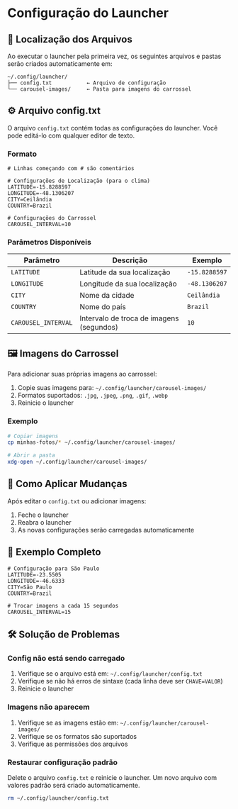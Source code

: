 # Configuração do Launcher

## 📁 Localização dos Arquivos

Ao executar o launcher pela primeira vez, os seguintes arquivos e pastas serão criados automaticamente em:

```
~/.config/launcher/
├── config.txt           ← Arquivo de configuração
└── carousel-images/     ← Pasta para imagens do carrossel
```

## ⚙️ Arquivo config.txt

O arquivo `config.txt` contém todas as configurações do launcher. Você pode editá-lo com qualquer editor de texto.

### Formato

```
# Linhas começando com # são comentários

# Configurações de Localização (para o clima)
LATITUDE=-15.8288597
LONGITUDE=-48.1306207
CITY=Ceilândia
COUNTRY=Brazil

# Configurações do Carrossel
CAROUSEL_INTERVAL=10
```

### Parâmetros Disponíveis

| Parâmetro | Descrição | Exemplo |
|-----------|-----------|---------|
| `LATITUDE` | Latitude da sua localização | `-15.8288597` |
| `LONGITUDE` | Longitude da sua localização | `-48.1306207` |
| `CITY` | Nome da cidade | `Ceilândia` |
| `COUNTRY` | Nome do país | `Brazil` |
| `CAROUSEL_INTERVAL` | Intervalo de troca de imagens (segundos) | `10` |

## 🖼️ Imagens do Carrossel

Para adicionar suas próprias imagens ao carrossel:

1. Copie suas imagens para: `~/.config/launcher/carousel-images/`
2. Formatos suportados: `.jpg`, `.jpeg`, `.png`, `.gif`, `.webp`
3. Reinicie o launcher

### Exemplo

```bash
# Copiar imagens
cp minhas-fotos/* ~/.config/launcher/carousel-images/

# Abrir a pasta
xdg-open ~/.config/launcher/carousel-images/
```

## 🔄 Como Aplicar Mudanças

Após editar o `config.txt` ou adicionar imagens:

1. Feche o launcher
2. Reabra o launcher
3. As novas configurações serão carregadas automaticamente

## 📝 Exemplo Completo

```
# Configuração para São Paulo
LATITUDE=-23.5505
LONGITUDE=-46.6333
CITY=São Paulo
COUNTRY=Brazil

# Trocar imagens a cada 15 segundos
CAROUSEL_INTERVAL=15
```

## 🛠️ Solução de Problemas

### Config não está sendo carregado

1. Verifique se o arquivo está em: `~/.config/launcher/config.txt`
2. Verifique se não há erros de sintaxe (cada linha deve ser `CHAVE=VALOR`)
3. Reinicie o launcher

### Imagens não aparecem

1. Verifique se as imagens estão em: `~/.config/launcher/carousel-images/`
2. Verifique se os formatos são suportados
3. Verifique as permissões dos arquivos

### Restaurar configuração padrão

Delete o arquivo `config.txt` e reinicie o launcher. Um novo arquivo com valores padrão será criado automaticamente.

```bash
rm ~/.config/launcher/config.txt
```
